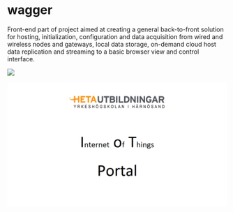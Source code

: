# wagger
Front-end part of project aimed at creating a general back-to-front solution for hosting, initialization, configuration and data acquisition from wired and wireless nodes and gateways, local data storage, on-demand cloud host data replication and streaming to a basic browser view and control interface.
<!-- [![Watch the video](https://i.imgur.com/vKb2F1B.png)](https://drive.google.com/open?id=1D-FsUaLIGC_kvwJi002GezC3-dXiR3s_) -->
[![](https://drive.google.com/uc?export=view&id=1KZQRGU4EwSu6-NQWGOy9lfdbmKzJP1-r)](https://drive.google.com/uc?export=view&id=1D-FsUaLIGC_kvwJi002GezC3-dXiR3s_)
<!-- ![](cloud/client/images/0.png) -->
![](cloud/client/images/0.png)
<dl>
  <!-- <dt>Definition list</dt> -->
  <!-- <dd>Is something people use sometimes.</dd> -->
  <!-- <dt>Markdown in HTML</dt> -->
  <!-- <dd>Use HTML <em>tags</em>.</dd> -->
</dl>
